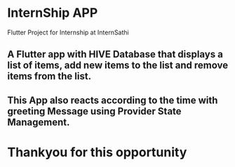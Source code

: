 # InternShip APP

Flutter Project for Internship at InternSathi

## A Flutter app with HIVE Database that displays a list of items, add new items to the list and remove items from the list. 
## This App also reacts according to the time with greeting Message using Provider State Management.

# Thankyou for this opportunity

